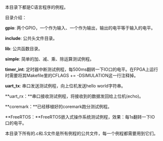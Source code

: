 本目录下都是C语言程序的例程。

目录介绍：

**gpio**: 两个GPIO，一个作为输入、一个作为输出，输出的电平等于输入的电平。

**include**: 公共头文件目录。

**lib**: 公共函数目录。

**simple**: 简单的加、减、乘、除运算测试例程。

**timer_int**: 定时器中断测试例程，每500ms翻转一下IO口的电平。在FPGA上运行时需要将其Makefile里的CFLAGS += -DSIMULATION这一行注释掉。

**uart_tx**: 串口发送测试例程，向上位机发送hello world字符串。

**uart_rx：**串口接收测试例程，将接收到的数据发回给上位机(echo)。

**coremark：**已经移植好的coremark跑分测试例程。

**FreeRTOS：**FreeRTOS嵌入式操作系统测试例程，效果：每1s翻转一下IO口的电平。

本目录下所有的.c和.S文件是所有例程的公共文件，每一个例程都需要用到它们。